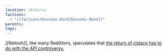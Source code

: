 ```yaml
---
location: \#starry
factions:
  - "[[factions/Kessoku Band|Kessoku Band]]"
parents: 
tags: 
---
```

*[[Natsoh]]*, like many Redditors, speculates that [the return of r/place has to do with the API controversy.](https://discord.com/channels/1093664259273130084/1093664259273130087/1131584686599192737)

